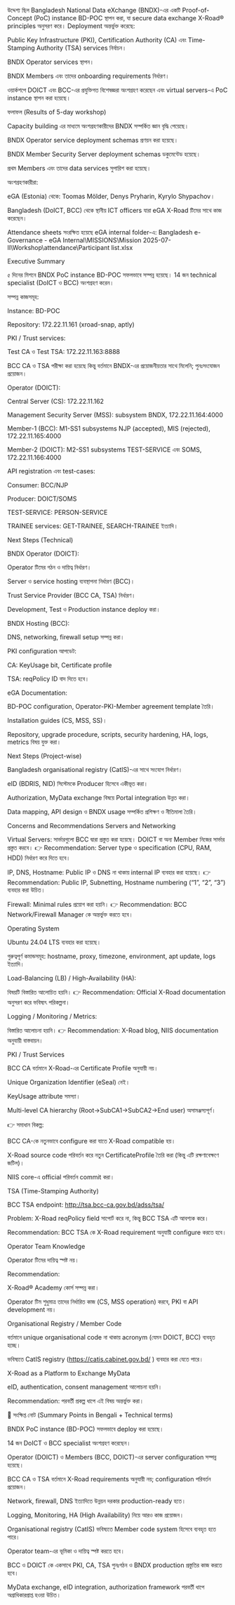উদ্দেশ্য ছিল Bangladesh National Data eXchange (BNDX)-এর একটি Proof-of-Concept (PoC) instance BD-POC স্থাপন করা, যা secure data exchange X-Road® principles অনুসরণ করে।
Deployment অন্তর্ভুক্ত করেছে:

Public Key Infrastructure (PKI), Certification Authority (CA) এবং Time-Stamping Authority (TSA) services নির্বাচন।

BNDX Operator services স্থাপন।

BNDX Members এবং তাদের onboarding requirements নির্ধারণ।

ওয়ার্কশপে DOICT এবং BCC-এর প্রযুক্তিগত বিশেষজ্ঞরা অংশগ্রহণ করেছেন এবং virtual servers-এ PoC instance স্থাপন করা হয়েছে।

ফলাফল (Results of 5-day workshop)

Capacity building এর মাধ্যমে অংশগ্রহণকারীদের BNDX সম্পর্কিত জ্ঞান বৃদ্ধি পেয়েছে।

BNDX Operator service deployment schemas প্রণয়ন করা হয়েছে।

BNDX Member Security Server deployment schemas ডকুমেন্টেড হয়েছে।

প্রথম Members এবং তাদের data services সুপারিশ করা হয়েছে।

অংশগ্রহণকারীরা:

eGA (Estonia) থেকে: Toomas Mölder, Denys Pryharin, Kyrylo Shypachov।

Bangladesh (DoICT, BCC) থেকে স্থানীয় ICT officers যারা eGA X-Road টিমের সাথে কাজ করেছেন।

Attendance sheets সংরক্ষিত হয়েছে eGA internal folder-এ:
Bangladesh e-Governance - eGA Internal\MISSIONS\Mission 2025-07-II\Workshop\attendance\Participant list.xlsx

Executive Summary

৫ দিনের মিশনে BNDX PoC instance BD-POC সফলভাবে সম্পন্ন হয়েছে।
14 জন technical specialist (DoICT ও BCC) অংশগ্রহণ করেন।

সম্পন্ন কাজসমূহ:

Instance: BD-POC

Repository: 172.22.11.161 (xroad-snap, aptly)

PKI / Trust services:

Test CA ও Test TSA: 172.22.11.163:8888

BCC CA ও TSA পরীক্ষা করা হয়েছে কিন্তু বর্তমানে BNDX-এর প্রয়োজনীয়তার সাথে মিলেনি; পুনঃসংযোজন প্রয়োজন।

Operator (DOICT):

Central Server (CS): 172.22.11.162

Management Security Server (MSS): subsystem BNDX, 172.22.11.164:4000

Member-1 (BCC): M1-SS1 subsystems NJP (accepted), MIS (rejected), 172.22.11.165:4000

Member-2 (DOICT): M2-SS1 subsystems TEST-SERVICE এবং SOMS, 172.22.11.166:4000

API registration এবং test-cases:

Consumer: BCC/NJP

Producer: DOICT/SOMS

TEST-SERVICE: PERSON-SERVICE

TRAINEE services: GET-TRAINEE, SEARCH-TRAINEE ইত্যাদি।

Next Steps (Technical)

BNDX Operator (DOICT):

Operator টিমের গঠন ও দায়িত্ব নির্ধারণ।

Server ও service hosting ব্যবস্থাপনা নির্ধারণ (BCC)।

Trust Service Provider (BCC CA, TSA) নির্ধারণ।

Development, Test ও Production instance deploy করা।

BNDX Hosting (BCC):

DNS, networking, firewall setup সম্পন্ন করা।

PKI configuration আপডেট:

CA: KeyUsage bit, Certificate profile

TSA: reqPolicy ID বাদ দিতে হবে।

eGA Documentation:

BD-POC configuration, Operator-PKI-Member agreement template তৈরি।

Installation guides (CS, MSS, SS)।

Repository, upgrade procedure, scripts, security hardening, HA, logs, metrics বিষয় যুক্ত করা।

Next Steps (Project-wise)

Bangladesh organisational registry (CatIS)-এর সাথে সংযোগ নির্ধারণ।

eID (BDRIS, NID) সিস্টেমকে Producer হিসেবে একীভূত করা।

Authorization, MyData exchange বিষয়ে Portal integration উন্নত করা।

Data mapping, API design ও BNDX usage সম্পর্কিত প্রশিক্ষণ ও নীতিমালা তৈরি।

Concerns and Recommendations
Servers and Networking

Virtual Servers:
সার্ভারগুলো BCC দ্বারা প্রস্তুত করা হয়েছে। DOICT বা অন্য Member নিজের সার্ভার প্রস্তুত করবে।
👉 Recommendation: Server type ও specification (CPU, RAM, HDD) নির্ধারণ করে দিতে হবে।

IP, DNS, Hostname:
Public IP ও DNS না থাকায় internal IP ব্যবহার করা হয়েছে।
👉 Recommendation: Public IP, Subnetting, Hostname numbering (“1”, “2”, “3”) ব্যবহার করা উচিত।

Firewall:
Minimal rules প্রয়োগ করা হয়নি।
👉 Recommendation: BCC Network/Firewall Manager কে অন্তর্ভুক্ত করতে হবে।

Operating System

Ubuntu 24.04 LTS ব্যবহার করা হয়েছে।

গুরুত্বপূর্ণ কমান্ডসমূহ: hostname, proxy, timezone, environment, apt update, logs ইত্যাদি।

Load-Balancing (LB) / High-Availability (HA):

বিষয়টি বিস্তারিত আলোচিত হয়নি।
👉 Recommendation: Official X-Road documentation অনুসরণ করে ভবিষ্যৎ পরিকল্পনা।

Logging / Monitoring / Metrics:

বিস্তারিত আলোচনা হয়নি।
👉 Recommendation: X-Road blog, NIIS documentation অনুযায়ী বাস্তবায়ন।

PKI / Trust Services

BCC CA বর্তমানে X-Road-এর Certificate Profile অনুযায়ী নয়।

Unique Organization Identifier (eSeal) নেই।

KeyUsage attribute সমস্যা।

Multi-level CA hierarchy (Root→SubCA1→SubCA2→End user) অসামঞ্জস্যপূর্ণ।

👉 সমাধান বিকল্প:

BCC CA-কে নতুনভাবে configure করা যাতে X-Road compatible হয়।

X-Road source code পরিবর্তন করে নতুন CertificateProfile তৈরি করা (কিন্তু এটি রক্ষণাবেক্ষণে জটিল)।

NIIS core-এ official পরিবর্তন commit করা।

TSA (Time-Stamping Authority)

BCC TSA endpoint: http://tsa.bcc-ca.gov.bd/adss/tsa/

Problem: X-Road reqPolicy field সাপোর্ট করে না, কিন্তু BCC TSA এটি আবশ্যক করে।

Recommendation: BCC TSA কে X-Road requirement অনুযায়ী configure করতে হবে।

Operator Team Knowledge

Operator টিমের দায়িত্ব স্পষ্ট নয়।

Recommendation:

X-Road® Academy কোর্স সম্পন্ন করা।

Operator টিম শুধুমাত্র তাদের নির্ধারিত কাজ (CS, MSS operation) করবে, PKI বা API development নয়।

Organisational Registry / Member Code

বর্তমানে unique organisational code না থাকায় acronym (যেমন DOICT, BCC) ব্যবহৃত হচ্ছে।

ভবিষ্যতে CatIS registry (https://catis.cabinet.gov.bd/
) ব্যবহার করা যেতে পারে।

X-Road as a Platform to Exchange MyData

eID, authentication, consent management আলোচনা হয়নি।

Recommendation: পরবর্তী প্রকল্প ধাপে এই বিষয় অন্তর্ভুক্ত করা।

🧭 সংক্ষিপ্ত নোট (Summary Points in Bengali + Technical terms)

BNDX PoC instance (BD-POC) সফলভাবে deploy করা হয়েছে।

14 জন DoICT ও BCC specialist অংশগ্রহণ করেছেন।

Operator (DOICT) ও Members (BCC, DOICT)-এর server configuration সম্পন্ন হয়েছে।

BCC CA ও TSA বর্তমানে X-Road requirements অনুযায়ী নয়; configuration পরিবর্তন প্রয়োজন।

Network, firewall, DNS ইত্যাদিতে উন্নয়ন দরকার production-ready হতে।

Logging, Monitoring, HA (High Availability) নিয়ে আরও কাজ প্রয়োজন।

Organisational registry (CatIS) ভবিষ্যতে Member code system হিসেবে ব্যবহৃত হতে পারে।

Operator team-এর ভূমিকা ও দায়িত্ব স্পষ্ট করতে হবে।

BCC ও DOICT কে একসাথে PKI, CA, TSA পুনঃগঠন ও BNDX production প্রস্তুতির কাজ করতে হবে।

MyData exchange, eID integration, authorization framework পরবর্তী ধাপে অগ্রাধিকারপ্রাপ্ত হওয়া উচিত।
